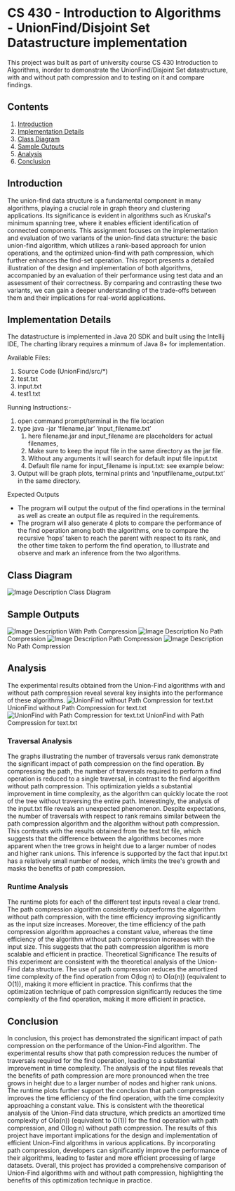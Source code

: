 # CS 430 - Introduction to Algorithms - UnionFind/Disjoint Set Datastructure implementation
This project was built as part of university course CS 430 Introduction to Algorithms, inorder to demonstrate the UnionFind/Disjoint Set datastructure, with and without path compression and to testing on it and compare findings.
## Contents

1. [Introduction](#introduction)
2. [Implementation Details](#implementation-details)
3. [Class Diagram](#class-diagram)
4. [Sample Outputs](#sample-outputs)
5. [Analysis](#analysis)
6. [Conclusion](#conclusion)

## Introduction
<a id="introduction"></a>
The union-find data structure is a fundamental component in many algorithms, playing a crucial role in graph theory and clustering applications. Its significance is evident in algorithms such as Kruskal's minimum spanning tree, where it enables efficient identification of connected components. This assignment focuses on the implementation and evaluation of two variants of the union-find data structure: the basic union-find algorithm, which utilizes a rank-based approach for union operations, and the optimized union-find with path compression, which further enhances the find-set operation. This report presents a detailed illustration of the design and implementation of both algorithms, accompanied by an evaluation of their performance using test data and an assessment of their correctness. By comparing and contrasting these two variants, we can gain a deeper understanding of the trade-offs between them and their implications for real-world applications.

## Implementation Details
<a id="implementation-details"></a>
The datastructure is implemented in Java 20 SDK and built using the Intellij IDE, The charting library requires a minmum of Java 8+ for implementation.

Available Files:
1. Source Code (UnionFind/src/*)
2. test.txt
3. input.txt
4. test1.txt

Running Instructions:-

1.	open command prompt/terminal in the file location
2.	type java -jar ‘filename.jar’ ‘input_filename.txt’
      1.	here filename.jar and input_filename are placeholders for actual filenames,
      2.	Make sure to keep the input file in the same directory as the jar file.
      3.	Without any arguments it will search for default input file input.txt
      4.	Default file name for input_filename is input.txt: see example below:
3.	Output will be graph plots, terminal prints and ‘inputfilename_output.txt’ in the same directory.

Expected Outputs
*	The program will output the output of the find operations in the terminal as well as create an output file as required in the requirements.
*	The program will also generate 4 plots to compare the performance of the find operation among both the algorithms, one to compare the recursive ‘hops’ taken to reach the parent with respect to its rank, and the other time taken to perform the find operation, to Illustrate and observe and mark an inference from the two algorithms.

## Class Diagram
<a id="class-diagram"></a>
![Image Description](docs/images/classdiag.png)
Class Diagram
## Sample Outputs
<a id="sample-outputs"></a>
![Image Description](docs/images/gnct.png)
With Path Compression
![Image Description](docs/images/gpct.png)
No Path Compression
![Image Description](docs/images/tgpct.png)
Path Compression
![Image Description](docs/images/tgnct.png)
No Path Compression

## Analysis
<a id="analysis"></a>
The experimental results obtained from the Union-Find algorithms with and without path compression reveal several key insights into the performance of these algorithms.
![UnionFind without Path Compression for text.txt](docs/images/ufnct.png)
UnionFind without Path Compression for text.txt
![UnionFind with Path Compression for text.txt](docs/images/ufpct.png)
UnionFind with Path Compression for text.txt
### Traversal Analysis

The graphs illustrating the number of traversals versus rank demonstrate the significant impact of path compression on the find operation. By compressing the path, the number of traversals required to perform a find operation is reduced to a single traversal, in contrast to the find algorithm without path compression. This optimization yields a substantial improvement in time complexity, as the algorithm can quickly locate the root of the tree without traversing the entire path.
Interestingly, the analysis of the input.txt file reveals an unexpected phenomenon. Despite expectations, the number of traversals with respect to rank remains similar between the path compression algorithm and the algorithm without path compression. This contrasts with the results obtained from the test.txt file, which suggests that the difference between the algorithms becomes more apparent when the tree grows in height due to a larger number of nodes and higher rank unions. This inference is supported by the fact that input.txt has a relatively small number of nodes, which limits the tree's growth and masks the benefits of path compression.

### Runtime Analysis
The runtime plots for each of the different test inputs reveal a clear trend. The path compression algorithm consistently outperforms the algorithm without path compression, with the time efficiency improving significantly as the input size increases. Moreover, the time efficiency of the path compression algorithm approaches a constant value, whereas the time efficiency of the algorithm without path compression increases with the input size. This suggests that the path compression algorithm is more scalable and efficient in practice.
Theoretical Significance
The results of this experiment are consistent with the theoretical analysis of the Union-Find data structure. The use of path compression reduces the amortized time complexity of the find operation from O(log n) to O(α(n)) (equivalent to O(1)), making it more efficient in practice. This confirms that the optimization technique of path compression significantly reduces the time complexity of the find operation, making it more efficient in practice.

## Conclusion
<a id="conclusion"></a>
In conclusion, this project has demonstrated the significant impact of path compression on the performance of the Union-Find algorithm. The experimental results show that path compression reduces the number of traversals required for the find operation, leading to a substantial improvement in time complexity. The analysis of the input files reveals that the benefits of path compression are more pronounced when the tree grows in height due to a larger number of nodes and higher rank unions.
The runtime plots further support the conclusion that path compression improves the time efficiency of the find operation, with the time complexity approaching a constant value. This is consistent with the theoretical analysis of the Union-Find data structure, which predicts an amortized time complexity of O(α(n)) (equivalent to O(1)) for the find operation with path compression, and O(log n) without path compression.
The results of this project have important implications for the design and implementation of efficient Union-Find algorithms in various applications. By incorporating path compression, developers can significantly improve the performance of their algorithms, leading to faster and more efficient processing of large datasets. Overall, this project has provided a comprehensive comparison of Union-Find algorithms with and without path compression, highlighting the benefits of this optimization technique in practice.